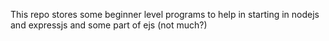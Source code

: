 This repo stores some beginner level programs to help in starting in nodejs and expressjs and some part of ejs (not much?)
